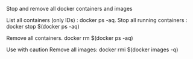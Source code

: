 Stop and remove all docker containers and images

List all containers (only IDs) : docker ps -aq.
Stop all running containers : docker stop $(docker ps -aq)

Remove all containers. docker rm $(docker ps -aq)

Use with caution
Remove all images:  docker rmi $(docker images -q)